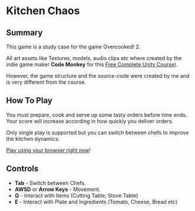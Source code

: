 # Kitchen Chaos

## Summary

This game is a study case for the game Overcooked! 2.

All art assets like Textures, models, audio clips etc where created by the indie game maker **Code Monkey** for this [Free Complete Unity Course)](https://youtu.be/AmGSEH7QcDg). 

However, the game structure and the source-code were created by me and is very different from the course.


## How To Play

You must prepare, cook and serve up some tasty orders before time ends. Your score will increase according in how quickly you deliver orders.

Only single play is supported but you can switch between chefs to improve the kitchen dynamics.

[Play using your browser right now](https://nostgames.itch.io/kitchen-chaos)!

## Controls

- **Tab** - Switch between Chefs.
- **AWSD** or **Arrow Keys** - Movement.
- **Q** - Interact with Items (Cutting Table, Stove Table) 
- **E** - Interact with Plate and Ingredients (Tomato, Cheese, Bread etc)
